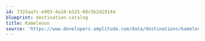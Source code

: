 ```yaml
---
id: 7325aa7c-e903-4a10-b325-08c5b2d19144
blueprint: destination-catalog
title: Kameleoon
source: 'https://www.developers.amplitude.com/data/destinations/kameleoon'
---
```

